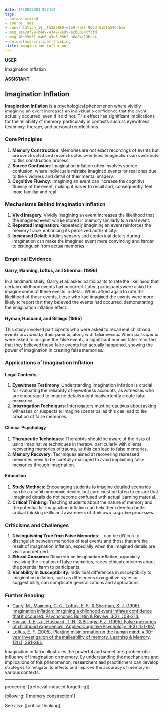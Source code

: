 ```yaml
---
date: 1720817801.857414
tags:
- autogenerated
- source__oai
- conversation_id__fb286869-e259-452f-90b3-0a51a5464bca
- msg_aaa28f29-bd49-4349-aed9-ecb0084cfcfd
- msg_48d99d51-dab6-43d5-98b2-a8a04d13bcec
- colorclass/critical-thinking
title: imagination inflation
---
```


**USER**

Imagination Inflation


**ASSISTANT**

## Imagination Inflation

**Imagination Inflation** is a psychological phenomenon where vividly imagining an event increases an individual's confidence that the event actually occurred, even if it did not. This effect has significant implications for the reliability of memory, particularly in contexts such as eyewitness testimony, therapy, and personal recollections.

### Core Principles

1. **Memory Construction**: Memories are not exact recordings of events but are constructed and reconstructed over time. Imagination can contribute to this construction process.
2. **Source Confusion**: Imagination inflation often involves source confusion, where individuals mistake imagined events for real ones due to the vividness and detail of their mental imagery.
3. **Cognitive Fluency**: Imagining an event can increase the cognitive fluency of the event, making it easier to recall and, consequently, feel more familiar and real.

### Mechanisms Behind Imagination Inflation

1. **Vivid Imagery**: Vividly imagining an event increases the likelihood that the imagined event will be stored in memory similarly to a real event.
2. **Repeated Imagination**: Repeatedly imagining an event reinforces the memory trace, enhancing its perceived authenticity.
3. **Increased Detail**: Adding sensory and contextual details during imagination can make the imagined event more convincing and harder to distinguish from actual memories.

### Empirical Evidence

#### Garry, Manning, Loftus, and Sherman (1996)

In a landmark study, Garry et al. asked participants to rate the likelihood that certain childhood events had occurred. Later, participants were asked to imagine some of these events in detail. When asked again to rate the likelihood of these events, those who had imagined the events were more likely to report that they believed the events had occurred, demonstrating the imagination inflation effect.

#### Hyman, Husband, and Billings (1995)

This study involved participants who were asked to recall real childhood events provided by their parents, along with false events. When participants were asked to imagine the false events, a significant number later reported that they believed these false events had actually happened, showing the power of imagination in creating false memories.

### Applications of Imagination Inflation

#### Legal Contexts

1. **Eyewitness Testimony**: Understanding imagination inflation is crucial for evaluating the reliability of eyewitness accounts, as witnesses who are encouraged to imagine details might inadvertently create false memories.
2. **Interrogation Techniques**: Interrogators must be cautious about asking witnesses or suspects to imagine scenarios, as this can lead to the creation of false memories.

#### Clinical Psychology

1. **Therapeutic Techniques**: Therapists should be aware of the risks of using imaginative techniques in therapy, particularly with clients recovering memories of trauma, as this can lead to false memories.
2. **Memory Recovery**: Techniques aimed at recovering repressed memories need to be carefully managed to avoid implanting false memories through imagination.

#### Education

1. **Study Methods**: Encouraging students to imagine detailed scenarios can be a useful mnemonic device, but care must be taken to ensure that imagined details do not become confused with actual learning material.
2. **Critical Thinking**: Teaching students about the nature of memory and the potential for imagination inflation can help them develop better critical thinking skills and awareness of their own cognitive processes.

### Criticisms and Challenges

1. **Distinguishing True from False Memories**: It can be difficult to distinguish between memories of real events and those that are the result of imagination inflation, especially when the imagined details are vivid and detailed.
2. **Ethical Concerns**: Research on imagination inflation, especially involving the creation of false memories, raises ethical concerns about the potential harm to participants.
3. **Variability in Susceptibility**: Individual differences in susceptibility to imagination inflation, such as differences in cognitive styles or suggestibility, can complicate generalizations and applications.

### Further Reading

- [Garry, M., Manning, C. G., Loftus, E. F., & Sherman, S. J. (1996). Imagination inflation: Imagining a childhood event inflates confidence that it occurred. Psychonomic Bulletin & Review, 3(2), 208-214.](https://link.springer.com/article/10.3758/BF03212420)
- [Hyman, I. E., Jr., Husband, T. H., & Billings, F. J. (1995). False memories of childhood experiences. Applied Cognitive Psychology, 9(3), 181-197.](https://onlinelibrary.wiley.com/doi/10.1002/acp.2350090302)
- [Loftus, E. F. (2005). Planting misinformation in the human mind: A 30-year investigation of the malleability of memory. Learning & Memory, 12(4), 361-366.](https://www.ncbi.nlm.nih.gov/pmc/articles/PMC1369517/)

Imagination inflation illustrates the powerful and sometimes problematic influence of imagination on memory. By understanding the mechanisms and implications of this phenomenon, researchers and practitioners can develop strategies to mitigate its effects and improve the accuracy of memory in various contexts.


---

preceding: [[retrieval-induced forgetting]]  


following: [[memory construction]]

See also: [[critical thinking]]